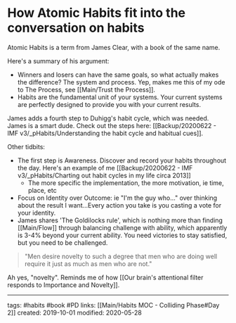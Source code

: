 # How Atomic Habits fit into the conversation on habits
Atomic Habits is a term from James Clear, with a book of the same name. 

Here's a summary of his argument:
- Winners and losers can have the same goals, so what actually makes the difference? The system and process. Yep, makes me this of my ode to The Process, see [[Main/Trust the Process]].
- Habits are the fundamental unit of your systems. Your current systems are perfectly designed to provide you with your current results.

James adds a fourth step to Duhigg's habit cycle, which was needed. James is a smart dude. Check out the steps here: [[Backup/20200622 - IMF v3/_pHabits/Understanding the habit cycle and habitual cues]].

Other tidbits:
- The first step is Awareness. Discover and record your habits throughout the day. Here's an example of me [[Backup/20200622 - IMF v3/_pHabits/Charting out habit cycles in my life circa 2013]]
	- The more specific the implementation, the more motivation, ie time, place, etc
- Focus on Identity over Outcome: ie "I'm the guy who..." over thinking about the result I want...Every action you take is you casting a vote for your identity.
- James shares 'The Goldilocks rule', which is nothing more than finding [[Main/Flow]] through balancing challenge with ability, which apparently is 3-4% beyond your current ability. You need victories to stay satisfied, but you need to be challenged. 

> "Men desire novelty to such a degree that men who are doing well require it just as much as men who are not."

Ah yes, "novelty". Reminds me of how [[Our brain's attentional filter responds to Importance and Novelty]].

---
tags: #habits #book #PD
links: [[Main/Habits MOC - Colliding Phase#Day 2]]
created: 2019-10-01
modified: 2020-05-28
